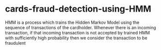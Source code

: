 # cards-fraud-detection-using-HMM
 HMM is a process which trains the Hidden Markov Model using the sequence of transactions of the cardholder. Whenever there is an incoming transaction, if that incoming transaction is not accepted by trained HMM with sufficiently high probability then we consider the transaction to be fraudulent
